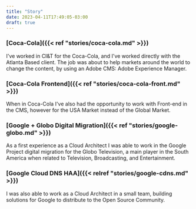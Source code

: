 ```yaml
---
title: "Story"
date: 2023-04-11T17:49:05-03:00
draft: true
---
```

### [Coca-Cola]({{< ref "stories/coca-cola.md" >}})

I've worked in CI&T for the Coca-Cola, and I've worked directly with the Atlanta Based client.
The job was about to help markets around the world to change the content, by using an Adobe CMS: Adobe Experience Manager. 

### [Coca-Cola Frontend]({{< ref "stories/coca-cola-front.md" >}})

When in Coca-Cola I've also had the opportunity to work with Front-end in the CMS, however for the USA Market instead of the Global Market. 

### [Google + Globo Digital Migration]({{< ref "stories/google-globo.md" >}})
As a first experience as a Cloud Architect I was able to work in the Google Project digital migration for the Globo Television, a main player in the South America when related to Television, Broadcasting, and Entertainment. 

### [Google Cloud DNS HAA]({{< relref "stories/google-cdns.md" >}})
I was also able to work as a Cloud Architect in a small team, building solutions for Google to distribute to the Open Source Community. 
